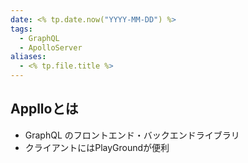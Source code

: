 ```yaml
---
date: <% tp.date.now("YYYY-MM-DD") %>
tags:
  - GraphQL
  - ApolloServer
aliases:
  - <% tp.file.title %>
---
```

## Applloとは

- GraphQL のフロントエンド・バックエンドライブラリ
- クライアントにはPlayGroundが便利
